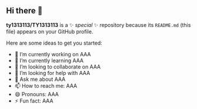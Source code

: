 ## Hi there 👋


**ty1313113/TY1313113** is a ✨ _special_ ✨ repository because its `README.md` (this file) appears on your GitHub profile.

Here are some ideas to get you started:

- 🔭 I’m currently working on AAA
- 🌱 I’m currently learning AAA
- 👯 I’m looking to collaborate on AAA
- 🤔 I’m looking for help with AAA
- 💬 Ask me about AAA
- 📫 How to reach me: AAA
- 😄 Pronouns: AAA
- ⚡ Fun fact: AAA


